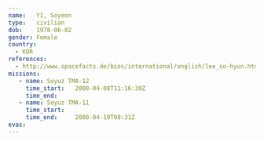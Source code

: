 ```yaml
---
name:	YI, Soyeon
type:	civilian
dob:	1978-06-02
gender:	Female
country:
  - KOR
references:
  - http://www.spacefacts.de/bios/international/english/lee_so-hyun.htm
missions:
   - name: Soyuz TMA-12
     time_start:   2008-04-08T11:16:39Z
     time_end:     
   - name: Soyuz TMA-11
     time_start:   
     time_end:     2008-04-19T08:31Z
evas:
---
```


